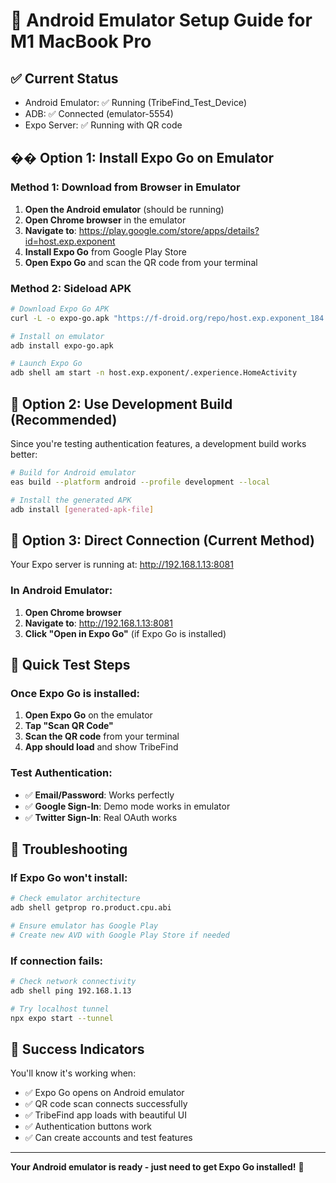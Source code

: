 # 🤖 Android Emulator Setup Guide for M1 MacBook Pro

## ✅ Current Status
- Android Emulator: ✅ Running (TribeFind_Test_Device)
- ADB: ✅ Connected (emulator-5554)
- Expo Server: ✅ Running with QR code

## �� Option 1: Install Expo Go on Emulator

### Method 1: Download from Browser in Emulator
1. **Open the Android emulator** (should be running)
2. **Open Chrome browser** in the emulator
3. **Navigate to**: https://play.google.com/store/apps/details?id=host.exp.exponent
4. **Install Expo Go** from Google Play Store
5. **Open Expo Go** and scan the QR code from your terminal

### Method 2: Sideload APK
```bash
# Download Expo Go APK
curl -L -o expo-go.apk "https://f-droid.org/repo/host.exp.exponent_184.apk"

# Install on emulator
adb install expo-go.apk

# Launch Expo Go
adb shell am start -n host.exp.exponent/.experience.HomeActivity
```

## 📱 Option 2: Use Development Build (Recommended)

Since you're testing authentication features, a development build works better:

```bash
# Build for Android emulator
eas build --platform android --profile development --local

# Install the generated APK
adb install [generated-apk-file]
```

## 🔗 Option 3: Direct Connection (Current Method)

Your Expo server is running at: http://192.168.1.13:8081

### In Android Emulator:
1. **Open Chrome browser**
2. **Navigate to**: http://192.168.1.13:8081
3. **Click "Open in Expo Go"** (if Expo Go is installed)

## 🎯 Quick Test Steps

### Once Expo Go is installed:
1. **Open Expo Go** on the emulator
2. **Tap "Scan QR Code"**
3. **Scan the QR code** from your terminal
4. **App should load** and show TribeFind

### Test Authentication:
- ✅ **Email/Password**: Works perfectly
- ✅ **Google Sign-In**: Demo mode works in emulator
- ✅ **Twitter Sign-In**: Real OAuth works

## 🔧 Troubleshooting

### If Expo Go won't install:
```bash
# Check emulator architecture
adb shell getprop ro.product.cpu.abi

# Ensure emulator has Google Play
# Create new AVD with Google Play Store if needed
```

### If connection fails:
```bash
# Check network connectivity
adb shell ping 192.168.1.13

# Try localhost tunnel
npx expo start --tunnel
```

## 🚀 Success Indicators

You'll know it's working when:
- ✅ Expo Go opens on Android emulator
- ✅ QR code scan connects successfully  
- ✅ TribeFind app loads with beautiful UI
- ✅ Authentication buttons work
- ✅ Can create accounts and test features

---

**Your Android emulator is ready - just need to get Expo Go installed!** 🤖
